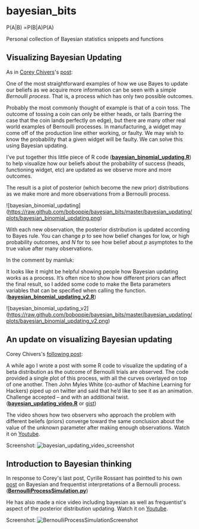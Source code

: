 bayesian_bits
=============

P(A|B) ∝P(B|A)P(A)

Personal collection of Bayesian statistics snippets and functions

Visualizing Bayesian Updating
----------

As in [Corey Chivers](http://madere.biol.mcgill.ca/cchivers/)'s [post](http://bayesianbiologist.com/2011/09/10/visualizing-bayesian-updating/):

One of the most straightforward examples of how we use Bayes to update our beliefs as we acquire more information can be seen with a simple *Bernoulli process*. That is, a process which has only two  possible outcomes.

Probably the most commonly thought of example is that of a coin toss. The outcome of tossing a coin can only be either heads, or tails (barring the case that the coin lands perfectly on edge), but there are many other real world examples of Bernoulli processes. In manufacturing, a widget may come off of the production line either working, or faulty.  We may wish to know the probability that a given widget will be faulty.  We can solve this using Bayesian updating.

I’ve put together this little piece of R code ([**bayesian_binomial_updating.R**](https://raw.github.com/boboppie/bayesian_bits/master/bayesian_binomial_updating.R)) to help visualize how our beliefs about the probability of success (heads, functioning widget, etc) are updated as we observe more and more outcomes.

The result is a plot of posterior (which become the new prior) distributions as we make more and more observations from a Bernoulli process.

![bayesian_binomial_updating] (https://raw.github.com/boboppie/bayesian_bits/master/bayesian_updating/plots/bayesian_binomial_updating.png)

With each new observation, the posterior distribution is updated according to Bayes rule. You can change *p* to see how belief changes for low, or high probability outcomes, and *N* for to see how belief about *p* asymptotes to the true value after many observations.

In the comment by mamluk:

It looks like it might be helpful showing people how Bayesian updating works as a process. It’s often nice to show how different priors can affect the final result, so I added some code to make the Beta parameters variables that can be specified when calling the function. ([**bayesian_binomial_updating_v2.R**](https://raw.github.com/boboppie/bayesian_bits/master/bayesian_binomial_updating_v2.R))

![bayesian_binomial_updating_v2] (https://raw.github.com/boboppie/bayesian_bits/master/bayesian_updating/plots/bayesian_binomial_updating_v2.png)

An update on visualizing Bayesian updating
----------
Corey Chivers's [following post](http://bayesianbiologist.com/2012/08/17/an-update-on-visualizing-bayesian-updating/):

A while ago I wrote a post with some R code to visualize the updating of a beta distribution as the outcome of Bernoulli trials are observed. The code provided a single plot of this process, with all the curves overlayed on top of one another. Then John Myles White (co-author of Machine Learning for Hackers) piped up on twitter and said that he’d like to see it as an animation. Challenge accepted – and with an additional twist. ([**bayesian_updating_video.R**](https://raw.github.com/boboppie/bayesian_bits/master/bayesian_updating_video.R) or [gist](https://gist.github.com/3373348))

The video shows how two observers who approach the problem with different beliefs (priors) converge toward the same conclusion about the value of the unknown parameter after making enough observations. Watch it on [Youtube](http://www.youtube.com/watch?v=rUoJvogN7qQ).

Screenshot:
![ bayesian_updating_video_screenshot](https://raw.github.com/boboppie/bayesian_bits/master/bayesian_updating/plots/bayesian_updating_video_screenshot.png)

Introduction to Bayesian thinking
----------
In response to Corey's last post, Cyrille Rossant has pointted to his own [post](http://cyrille.rossant.net/introduction-to-bayesian-thinking/) on Bayesian and frequentist interpretations of a Bernoulli process. ([**BernoulliProcessSimulation.py**](https://raw.github.com/boboppie/bayesian_bits/master/BernoulliProcessSimulation.py)) 

He has also made a nice video including bayesian as well as frequentist's aspect of the posterior distribution updating. Watch it on [Youtube](http://www.youtube.com/watch?v=jtqfcg23Ors).

Screenshot:
![ BernoulliProcessSimulationScreenshot](https://raw.github.com/boboppie/bayesian_bits/master/bayesian_updating/plots/BernoulliProcessSimulationScreenshot.png)